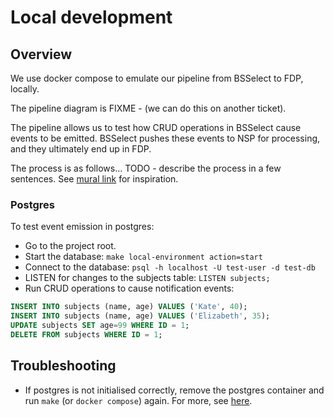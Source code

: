 # Local development

## Overview

We use docker compose to emulate our pipeline from BSSelect to FDP, locally.

The pipeline diagram is FIXME - (we can do this on another ticket).

The pipeline allows us to test how CRUD operations in BSSelect cause events to be emitted.
BSSelect pushes these events to NSP for processing, and they ultimately end up in FDP.

The process is as follows...
TODO - describe the process in a few sentences.
See [mural link](https://app.mural.co/t/nhsdigital8118/m/nhsdigital8118/1739874458977/c97dae9bbdd1a06d2abb16863a70f8b783acfc36?wid=0-1746632950738) for inspiration.

### Postgres

To test event emission in postgres:

- Go to the project root.
- Start the database: `make local-environment action=start`
- Connect to the database: `psql -h localhost -U test-user -d test-db`
- LISTEN for changes to the subjects table: `LISTEN subjects;`
- Run CRUD operations to cause notification events:

```sql
INSERT INTO subjects (name, age) VALUES ('Kate', 40);
INSERT INTO subjects (name, age) VALUES ('Elizabeth', 35);
UPDATE subjects SET age=99 WHERE ID = 1;
DELETE FROM subjects WHERE ID = 1;
```

## Troubleshooting

- If postgres is not initialised correctly, remove the postgres container and run `make` (or `docker compose`) again.
  For more, see [here](https://hub.docker.com/_/postgres#:~:text=starting%20the%20service.-,Warning,-%3A%20scripts%20in%20/docker).
